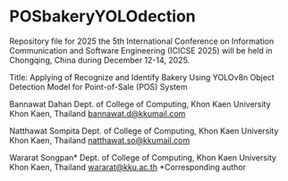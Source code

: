 # POSbakeryYOLOdection
Repository file for 2025 the 5th International Conference on Information Communication and Software Engineering (ICICSE 2025) will be held in Chongqing, China during December 12-14, 2025. 

Title: Applying of Recognize and Identify Bakery Using YOLOv8n Object Detection Model for Point-of-Sale (POS) System

Bannawat Dahan 
Dept. of College of Computing, Khon Kaen University
Khon Kaen, Thailand
bannawat.d@kkumail.com 

Natthawat Sompita
Dept. of College of Computing, Khon Kaen University
Khon Kaen, Thailand
natthawat.so@kkumail.com

Wararat Songpan*
Dept. of College of Computing, Khon Kaen University
Khon Kaen, Thailand
wararat@kku.ac.th
*Corresponding author

